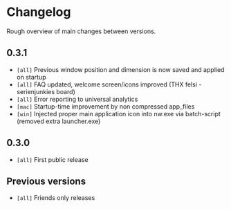 # Changelog

Rough overview of main changes between versions.

## 0.3.1
* `[all]` Previous window position and dimension is now saved and applied on startup
* `[all]` FAQ updated, welcome screen/icons improved (THX felsi - serienjunkies board)
* `[all]` Error reporting to universal analytics
* `[mac]` Startup-time improvement by non compressed app_files
* `[win]` Injected proper main application icon into nw.exe via batch-script (removed extra launcher.exe)

## 0.3.0
* `[all]` First public release

## Previous versions
* `[all]` Friends only releases